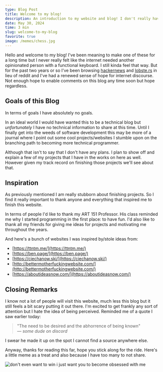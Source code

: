 ```yaml
---
type: Blog Post
title: Welcome to my blog!
description: An introduction to my website and blog! I don't really have anything planned content wise so more of a thank you to all the sites that inspired this blog.
date: May 30, 2024
time: 3 min
slug: welcome-to-my-blog
favorite: true
image: /memes/chess.jpg
---
```


Hello and welcome to my blog! I've been meaning to make one of these for a long time but I never really felt like the internet needed another opinionated person with a functional keyboard. I still kinda feel that way. But for the past two years or so I've been browsing [hackernews](https://news.ycombinator.com/) and [lobste.rs](https://lobste.rs/) in lieu of reddit and I've had a renewed sense of hope for internet discourse. Not enough hope to enable comments on this blog any time soon but hope regardless. 

## Goals of this Blog

In terms of goals I have absolutely no goals.

In an ideal world I would have wanted this to be a technical blog but *unfortunately* I have no technical information to share at this time. Until I finally get into the weeds of software development this may be more of a journal where I point out some cool projects/websites I stumble upon on the branching path to becoming more technical programmer.

Although that isn't to say that I don't have any plans. I plan to show off and explain a few of my projects that I have in the works on here as well. However given my track record on finishing those projects we'll see about that. 

## Inspiration

As previously mentioned I am really stubborn about finishing projects. So I find it really important to thank anyone and everything that inspired me to finish this website.

In terms of people I'd like to thank my ART 151 Professor. His class reminded me why I started programming in the first place: to have fun. I'd also like to thank all my friends for giving me ideas for projects and motivating me throughout the years. 

And here's a bunch of websites I was inspired by/stole ideas from:
- [https://ttntm.me/](https://ttntm.me/)
- [https://ben.page/](https://ben.page/)
- [https://ciechanow.ski/](https://ciechanow.ski/)
- [http://bettermotherfuckingwebsite.com/](http://bettermotherfuckingwebsite.com/)
- [https://aboutideasnow.com/](https://aboutideasnow.com/)

## Closing Remarks

I know not a lot of people will visit this website, much less this blog but it still feels a bit scary putting it out there. I'm excited to get frankly any sort of  attention but I hate the idea of being perceived. Reminded me of a quote I saw earlier today:

<blockquote>
    "The need to be desired and the abhorrence of being known"<br>
    &mdash; <cite>some dude on discord</cite>
</blockquote>

I swear he made it up on the spot I cannot find a source anywhere else.

Anyway, thanks for reading this far, hope you stick along for the ride. Here's a little meme as a treat and also because I have too many to not share.

<img title="Meme" alt="don't even want to win i just want you to become obsessed with me" class="meme" src="/memes/chess.jpg">
